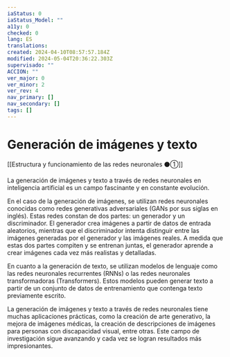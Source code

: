 ```yaml
---
iaStatus: 0
iaStatus_Model: ""
a11y: 0
checked: 0
lang: ES
translations: 
created: 2024-04-10T08:57:57.184Z
modified: 2024-05-04T20:36:22.303Z
supervisado: ""
ACCION: ""
ver_major: 0
ver_minor: 2
ver_rev: 4
nav_primary: []
nav_secondary: []
tags: []
---
```

# Generación de imágenes y texto

[[Estructura y funcionamiento de las redes neuronales ⚫①]]

La generación de imágenes y texto a través de redes neuronales en inteligencia artificial es un campo fascinante y en constante evolución. 

En el caso de la generación de imágenes, se utilizan redes neuronales conocidas como redes generativas adversariales (GANs por sus siglas en inglés). Estas redes constan de dos partes: un generador y un discriminador. El generador crea imágenes a partir de datos de entrada aleatorios, mientras que el discriminador intenta distinguir entre las imágenes generadas por el generador y las imágenes reales. A medida que estas dos partes compiten y se entrenan juntas, el generador aprende a crear imágenes cada vez más realistas y detalladas.

En cuanto a la generación de texto, se utilizan modelos de lenguaje como las redes neuronales recurrentes (RNNs) o las redes neuronales transformadoras (Transformers). Estos modelos pueden generar texto a partir de un conjunto de datos de entrenamiento que contenga texto previamente escrito. 

La generación de imágenes y texto a través de redes neuronales tiene muchas aplicaciones prácticas, como la creación de arte generativo, la mejora de imágenes médicas, la creación de descripciones de imágenes para personas con discapacidad visual, entre otras. Este campo de investigación sigue avanzando y cada vez se logran resultados más impresionantes.
